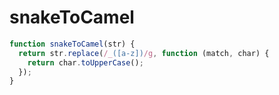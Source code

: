 # snakeToCamel

```ts
function snakeToCamel(str) {
  return str.replace(/_([a-z])/g, function (match, char) {
    return char.toUpperCase();
  });
}
```
